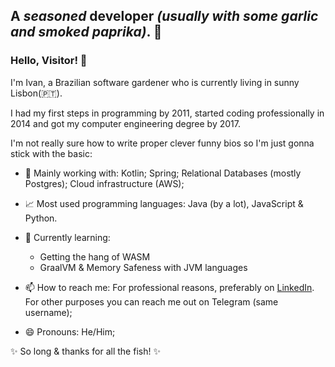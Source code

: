 ## A _seasoned_ developer _(usually with some garlic and smoked paprika)_. 🍲

### Hello, Visitor! 👋

I'm Ivan, a Brazilian software gardener who is currently living in sunny Lisbon(🇵🇹). 

I had my first steps in programming by 2011, started coding professionally in 2014 and got my computer engineering degree by 2017. 

I'm not really sure how to write proper clever funny bios so I'm just gonna stick with the basic: 

- 🔭 Mainly working with: Kotlin; Spring; Relational Databases (mostly Postgres); Cloud infrastructure (AWS);

- 📈 Most used programming languages: Java (by a lot), JavaScript & Python.

- 🌱 Currently learning: 
  * Getting the hang of WASM
  * GraalVM & Memory Safeness with JVM languages

- 📫 How to reach me: For professional reasons, preferably on [LinkedIn](https://www.linkedin.com/in/zucchivan/). For other purposes you can reach me out on Telegram (same username);

- 😄 Pronouns: He/Him;

✨ So long & thanks for all the fish! ✨
